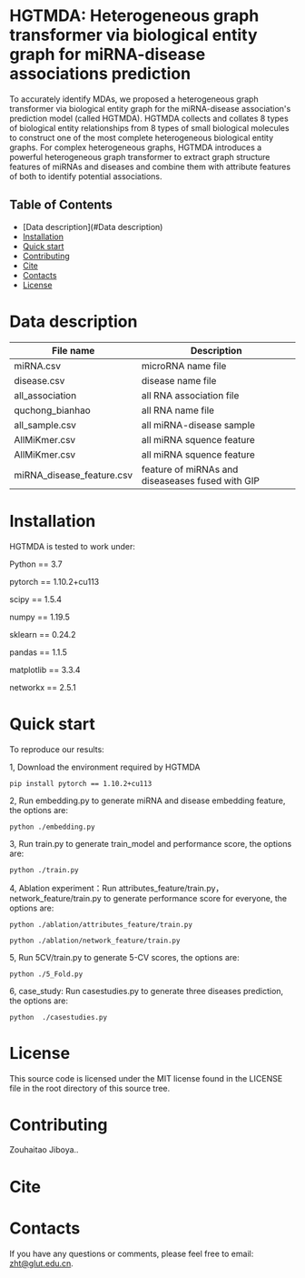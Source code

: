 # HGTMDA: Heterogeneous graph transformer via biological entity graph for miRNA-disease associations prediction
 To accurately identify MDAs, we proposed a heterogeneous graph transformer via biological entity graph for the miRNA-disease association's prediction model (called HGTMDA). HGTMDA collects and collates 8 types of biological entity relationships from 8 types of small biological molecules to construct one of the most complete heterogeneous biological entity graphs. For complex heterogeneous graphs, HGTMDA introduces a powerful heterogeneous graph transformer to extract graph structure features of miRNAs and diseases and combine them with attribute features of both to identify potential associations.

## Table of Contents
- [Data description](#Data description)
- [Installation](#installation)
- [Quick start](#quick-start)
- [Contributing](#contributing)
- [Cite](#cite)
- [Contacts](#contacts)
- [License](#license)

# Data description

| File name  | Description |
| ------------- | ------------- |
| miRNA.csv    | microRNA name file  |
| disease.csv  | disease name file   |
| all_association  | all RNA association file   |
| quchong_bianhao  | all RNA name file   |
| all_sample.csv  | all miRNA-disease sample  |
| AllMiKmer.csv  | all miRNA squence feature  |
| AllMiKmer.csv  | all miRNA squence feature  |
| miRNA_disease_feature.csv | feature of miRNAs and diseaseases fused with GIP |


# Installation
HGTMDA is tested to work under:

Python == 3.7

pytorch == 1.10.2+cu113

scipy == 1.5.4

numpy == 1.19.5

sklearn == 0.24.2

pandas == 1.1.5

matplotlib == 3.3.4

networkx == 2.5.1

# Quick start
To reproduce our results:

1, Download the environment required by HGTMDA
```
pip install pytorch == 1.10.2+cu113

```
2, Run embedding.py to generate miRNA and disease embedding feature, the options are:
```
python ./embedding.py

```
3, Run train.py to generate train_model and performance score, the options are:
```
python ./train.py

```
4, Ablation experiment：Run attributes_feature/train.py，network_feature/train.py to generate performance score for everyone, the options are:
```
python ./ablation/attributes_feature/train.py

python ./ablation/network_feature/train.py

```
5, Run 5CV/train.py to generate 5-CV scores, the options are:
```
python ./5_Fold.py

```
6, case_study: Run casestudies.py to generate three diseases prediction, the options are:
```
python  ./casestudies.py

```
# License
This source code is licensed under the MIT license found in the LICENSE file in the root directory of this source tree.



# Contributing

Zouhaitao Jiboya..

# Cite



# Contacts
If you have any questions or comments, please feel free to email: zht@glut.edu.cn.
